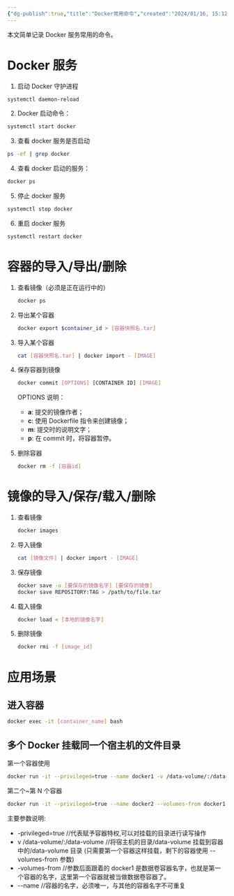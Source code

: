 ```yaml
---
{"dg-publish":true,"title":"Docker常用命令","created":"2024/01/16, 15:12","updated":"2024/01/16, 15:15","tags":["ubuntu"],"dg-path":"环境部署/Docker常用命令.md","permalink":"/环境部署/Docker常用命令/","dgPassFrontmatter":true,"noteIcon":""}
---
```



本文简单记录 Docker 服务常用的命令。

# Docker 服务

1. 启动 Docker 守护进程

  ```bash
  systemctl daemon-reload
  ```

2. Docker 启动命令：

  ```bash
  systemctl start docker
  ```

3. 查看 docker 服务是否启动

  ```bash
  ps -ef | grep docker
  ```

4. 查看 docker 启动的服务：

  ```bash
  docker ps
  ```

5. 停止 docker 服务

  ```bash
  systemctl stop docker
  ```

6. 重启 docker 服务

  ```bash
  systemctl restart docker
  ```

# 容器的导入/导出/删除

1. 查看镜像（必须是正在运行中的）

    ```bash
    docker ps
    ```

2. 导出某个容器

    ```bash
    docker export $container_id > [容器快照名.tar]
    ```
 
3. 导入某个容器

    ```bash
    cat [容器快照名.tar] | docker import - [IMAGE]
    ```

4. 保存容器到镜像

    ```bash
    docker commit [OPTIONS] [CONTAINER ID] [IMAGE]
    ```

    OPTIONS 说明：
    - **a**: 提交的镜像作者；
    - **c**: 使用 Dockerfile 指令来创建镜像；
    - **m**: 提交时的说明文字；
    - **p**: 在 commit 时，将容器暂停。

5. 删除容器

    ```bash
    docker rm -f [容器id]
    ```

# 镜像的导入/保存/载入/删除

1. 查看镜像

    ```bash
    docker images
    ```

2. 导入镜像

    ```bash
    cat [镜像文件] | docker import - [IMAGE]
    ```

3. 保存镜像

    ```bash
    docker save -o [要保存的镜像名字] [要保存的镜像]
    docker save REPOSITORY:TAG > /path/to/file.tar
    ```

4. 载入镜像

    ```bash
    docker load < [本地的镜像名字]
    ```

5. 删除镜像

    ```bash
    docker rmi -f [image_id]
    ```   

# 应用场景

## 进入容器

```bash
docker exec -it [container_name] bash
```

## 多个 Docker 挂载同一个宿主机的文件目录

第一个容器使用

```bash
docker run -it --privileged=true --name docker1 -v /data-volume/:/data-volume centos
```

第二个~第 N 个容器

```bash
docker run -it --privileged=true --name docker2 --volumes-from docker1 centos
```

主要参数说明:

- -privileged=true //代表赋予容器特权,可以对挂载的目录进行读写操作
- v /data-volume/:/data-volume //将宿主机的目录/data-volume 挂载到容器中的/data-volume 目录 (只需要第一个容器这样挂载，剩下的容器使用 --volumes-from 参数)
- -volumes-from //参数后面跟着的 docker1 是数据卷容器名字，也就是第一个容器的名字，这里第一个容器就被当做数据卷容器了。
- --name //容器的名字，必须唯一，与其他的容器名字不可重复